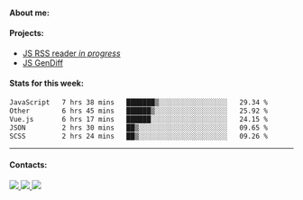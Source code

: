 #### About me:

#### Projects:
- [JS RSS reader *in progress*](https://github.com/GKoil/frontend-project-lvl3)
- [JS GenDiff](https://github.com/GKoil/GenDiff)

#### Stats for this week:
<!--START_SECTION:waka-->

```txt
JavaScript   7 hrs 38 mins   ███████▒░░░░░░░░░░░░░░░░░   29.34 %
Other        6 hrs 45 mins   ██████▒░░░░░░░░░░░░░░░░░░   25.92 %
Vue.js       6 hrs 17 mins   ██████░░░░░░░░░░░░░░░░░░░   24.15 %
JSON         2 hrs 30 mins   ██▒░░░░░░░░░░░░░░░░░░░░░░   09.65 %
SCSS         2 hrs 24 mins   ██▒░░░░░░░░░░░░░░░░░░░░░░   09.26 %
```

<!--END_SECTION:waka-->
---
#### Contacts:

<a target='_blank' title='LinkedIn' href="https://www.linkedin.com/in/gkoil/">
  <img src="https://img.shields.io/badge/LinkedIn-0077B5?style=for-the-badge&logo=linkedin&logoColor=white" />
</a>
<a target='_blank' title='Telegram' href="https://t.me/gkoil">
  <img src="https://img.shields.io/badge/Telegram-2CA5E0?style=for-the-badge&logo=telegram&logoColor=white" />
</a>
<a target='_blank' title='Gmail' href="mailto: gk.grigorev@gmail.com">
  <img src="https://img.shields.io/badge/Gmail-D14836?style=for-the-badge&logo=gmail&logoColor=white" />
</a>


